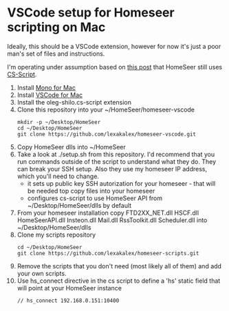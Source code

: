 # VSCode setup for Homeseer scripting on Mac
Ideally, this should be a VSCode extension, however for now it's just a poor man's set of files and instructions.

I'm operating under assumption based on [this post](https://forums.homeseer.com/forum/developer-support/scripts-plug-ins-development-and-libraries/hs3-scripting/95208-full-c-script) that HomeSeer still uses [CS-Script](https://github.com/oleg-shilo/cs-script).

1. Install [Mono for Mac](https://www.mono-project.com/docs/getting-started/install/mac/)
1. Install [VSCode for Mac](https://code.visualstudio.com/)
1. Install the oleg-shilo.cs-script extension
1. Clone this repository into your ~/HomeSeer/homeseer-vscode
	```
	mkdir -p ~/Desktop/HomeSeer
	cd ~/Desktop/HomeSeer
	git clone https://github.com/lexakalex/homeseer-vscode.git
	```
1. Copy HomeSeer dlls into ~/HomeSeer
1. Take a look at ./setup.sh from this repository. I'd recommend that you run commands outside of the script to understand what they do. They can break your SSH setup. Also they use my homeseer IP address, which you'll need to change.
	- it sets up public key SSH autorization for your homeseer - that will be needed top copy files into your homeseer
	- configures cs-script to use HomeSeer API from ~/Desktop/HomeSeer/dlls by default
1. From your homeseer installation copy FTD2XX_NET.dll HSCF.dll HomeSeerAPI.dll Insteon.dll Mail.dll RssToolkit.dll Scheduler.dll into ~/Desktop/HomeSeer/dlls
1. Clone my scripts repository
	```
	cd ~/Desktop/HomeSeer
	git clone https://github.com/lexakalex/homeseer-scripts.git
	```
1. Remove the scripts that you don't need (most likely all of them) and add your own scripts.
1. Use hs_connect directive in the cs script to define a 'hs' static field that will point at your HomeSeer instance
	```
	// hs_connect 192.168.0.151:10400
	```
